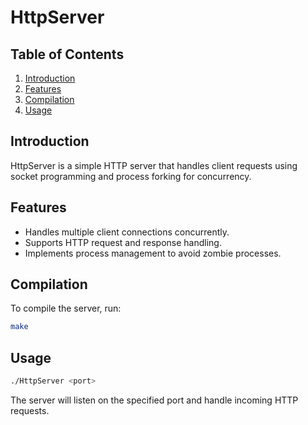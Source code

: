 # HttpServer

## Table of Contents
1. [Introduction](#introduction)
2. [Features](#features)
3. [Compilation](#compilation)
4. [Usage](#usage)

## Introduction
HttpServer is a simple HTTP server that handles client requests using socket programming and process forking for concurrency.

## Features
- Handles multiple client connections concurrently.
- Supports HTTP request and response handling.
- Implements process management to avoid zombie processes.

## Compilation
To compile the server, run:
```bash
make
```

## Usage
```bash
./HttpServer <port>
```
The server will listen on the specified port and handle incoming HTTP requests.
